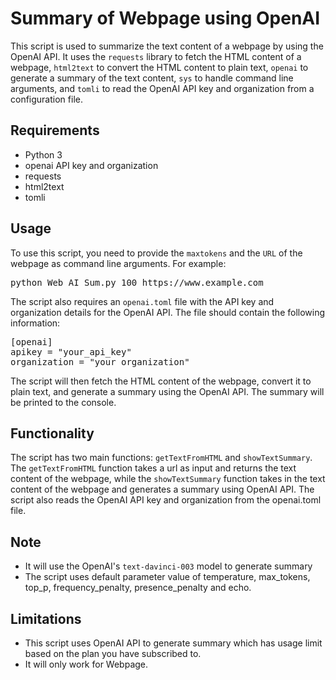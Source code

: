 <!DOCTYPE html>
<html>
<body>
    <h1>Summary of Webpage using OpenAI</h1>
<p>This script is used to summarize the text content of a webpage by using the OpenAI API. It uses the <code>requests</code> library to fetch the HTML content of a webpage, <code>html2text</code> to convert the HTML content to plain text, <code>openai</code> to generate a summary of the text content, <code>sys</code> to handle command line arguments, and <code>tomli</code> to read the OpenAI API key and organization from a configuration file.</p>

<h2>Requirements</h2>
<ul>
  <li>Python 3</li>
  <li>openai API key and organization</li>
  <li>requests</li>
  <li>html2text</li>
  <li>tomli</li>
</ul>

<h2>Usage</h2>
<p>To use this script, you need to provide the <code>maxtokens</code> and the <code>URL</code> of the webpage as command line arguments. For example:</p>
<pre>python Web_AI_Sum.py 100 https://www.example.com</pre>
<p>The script also requires an <code>openai.toml</code> file with the API key and organization details for the OpenAI API. The file should contain the following information:</p>
<pre>
[openai]
apikey = "your_api_key"
organization = "your_organization"</pre>
<p>The script will then fetch the HTML content of the webpage, convert it to plain text, and generate a summary using the OpenAI API. The summary will be printed to the console.</p>

<h2>Functionality</h2>
<p>The script has two main functions: <code>getTextFromHTML</code> and <code>showTextSummary</code>. The <code>getTextFromHTML</code> function takes a url as input and returns the text content of the webpage, while the <code>showTextSummary</code> function takes in the text content of the webpage and generates a summary using OpenAI API. The script also reads the OpenAI API key and organization from the openai.toml file.</p>

<h2>Note</h2>
<ul>
  <li>It will use the OpenAI's <code>text-davinci-003</code> model to generate summary</li>
  <li>The script uses default parameter value of temperature, max_tokens, top_p, frequency_penalty, presence_penalty and echo.</li>
</ul>

<h2>Limitations</h2>
<ul>
  <li>This script uses OpenAI API to generate summary which has usage limit based on the plan you have subscribed to.</li>
  <li>It will only work for Webpage.</li>
</ul>
</body>
</html>